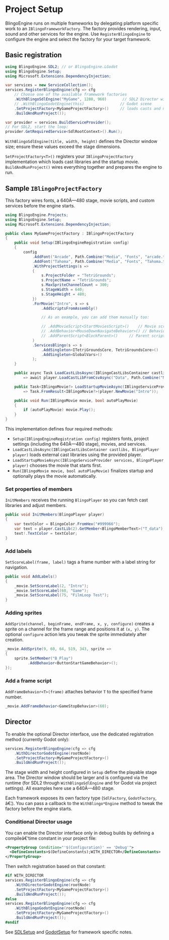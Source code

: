 ﻿# Project Setup

BlingoEngine runs on multiple frameworks by delegating platform specific work to
an `IBlingoFrameworkFactory`.  The factory provides rendering, input, sound and
other services for the engine.  Use `RegisterBlingoEngine` to configure the
engine and select the factory for your target framework.

## Basic registration

```csharp
using BlingoEngine.SDL2; // or BlingoEngine.LGodot
using BlingoEngine.Setup;
using Microsoft.Extensions.DependencyInjection;

var services = new ServiceCollection();
services.RegisterBlingoEngine(cfg => cfg
    // Choose one of the available framework factories
    .WithBlingoSdlEngine("MyGame", 1280, 960)       // SDL2 Director window
    // .WithBlingoGodotEngine(this)                // Godot scene
    .SetProjectFactory<MyGameProjectFactory>()     // loads casts and movies
    .BuildAndRunProject());

var provider = services.BuildServiceProvider();
// For SDL2, start the loop:
provider.GetRequiredService<SdlRootContext>().Run();
```
`WithBlingoSdlEngine(title, width, height)` defines the Director window size; ensure these values exceed the stage dimensions.

`SetProjectFactory<T>()` registers your `IBlingoProjectFactory` implementation
which loads cast libraries and the startup movie.  `BuildAndRunProject()` wires
everything together and prepares the engine to run.

## Sample `IBlingoProjectFactory`

This factory wires fonts, a 640Ã—480 stage, movie scripts, and custom services before the engine starts.

```csharp
using BlingoEngine.Projects;
using BlingoEngine.Setup;
using Microsoft.Extensions.DependencyInjection;

public class MyGameProjectFactory : IBlingoProjectFactory
{
    public void Setup(IBlingoEngineRegistration config)
    {
        config
            .AddFont("Arcade", Path.Combine("Media", "Fonts", "arcade.ttf"))
            .AddFont("Tahoma", Path.Combine("Media", "Fonts", "Tahoma.ttf"))
            .WithProjectSettings(s =>
            {
                s.ProjectFolder = "TetriGrounds";
                s.ProjectName = "TetriGrounds";
                s.MaxSpriteChannelCount = 300;
                s.StageWidth = 640;
                s.StageHeight = 480;
            })
            .ForMovie("Intro", s => s
                .AddScriptsFromAssembly()

                // As an example, you can add them manually too:

                // .AddMovieScript<StartMoviesScript>()    // Movie script
                // .AddBehavior<MouseDownNavigateBehavior>() // Behavior
                // .AddParentScript<BlockParent>()     // Parent script
            )
            .ServicesBlingo(s => s
                .AddSingleton<ITetriGroundsCore, TetriGroundsCore>()
                .AddSingleton<GlobalVars>()
            );
    }

    public async Task LoadCastLibsAsync(IBlingoCastLibsContainer castlibs, BlingoPlayer player)
        => await player.LoadCastLibFromCsvAsync("Data", Path.Combine("Media", "Data", "Members.csv"));

    public Task<IBlingoMovie?> LoadStartupMovieAsync(IBlingoServiceProvider services, BlingoPlayer player)
        => Task.FromResult<IBlingoMovie?>(player.NewMovie("Intro"));

    public void Run(IBlingoMovie movie, bool autoPlayMovie)
    {
        if (autoPlayMovie) movie.Play();
    }
}
```

This implementation defines four required methods:
- `Setup(IBlingoEngineRegistration config)` registers fonts, project settings (including the 640Ã—480 stage), movies, and services.
- `LoadCastLibsAsync(IBlingoCastLibsContainer castlibs, BlingoPlayer player)` loads external cast libraries using the provided player.
- `LoadStartupMovieAsync(IBlingoServiceProvider services, BlingoPlayer player)` chooses the movie that starts first.
- `Run(IBlingoMovie movie, bool autoPlayMovie)` finalizes startup and optionally plays the movie automatically.

### Set properties of members

`InitMembers` receives the running `BlingoPlayer` so you can fetch cast libraries and adjust members.

```csharp
public void InitMembers(BlingoPlayer player)
{
    var textColor = BlingoColor.FromHex("#999966");
    var text = player.CastLib(2).GetMember<BlingoMemberText>("T_data");
    text!.TextColor = textColor;
}
```

### Add labels

`SetScoreLabel(frame, label)` tags a frame number with a label string for navigation.

```csharp
public void AddLabels()
{
    _movie.SetScoreLabel(2, "Intro");
    _movie.SetScoreLabel(60, "Game");
    _movie.SetScoreLabel(75, "FilmLoop Test");
}
```

### Adding sprites

`AddSprite(channel, beginFrame, endFrame, x, y, configure)` creates a sprite on a channel for the frame range and positions it at `(x, y)`. The optional `configure` action lets you tweak the sprite immediately after creation.

```csharp
_movie.AddSprite(9, 60, 64, 519, 343, sprite =>
{
    sprite.SetMember("B_Play")
          .AddBehavior<ButtonStartGameBehavior>();
});
```

### Add a frame script

`AddFrameBehavior<T>(frame)` attaches behavior `T` to the specified frame number.

```csharp
_movie.AddFrameBehavior<GameStopBehavior>(60);
```

## Director

To enable the optional Director interface, use the dedicated registration
method (currently Godot only):

```csharp
services.RegisterBlingoEngine(cfg => cfg
    .WithDirectorGodotEngine(rootNode)
    .SetProjectFactory<MyGameProjectFactory>()
    .BuildAndRunProject());
```

The stage width and height configured in `Setup` define the playable stage area.
The Director window should be larger and is configured via the runtime (for SDL2 through `WithBlingoSdlEngine` and for Godot via project settings).
All examples here use a 640Ã—480 stage.

Each framework exposes its own factory type (`SdlFactory`, `GodotFactory`, â€¦).
You can pass a callback to the `WithBlingo*Engine` method to tweak the factory
before the engine starts.

### Conditional Director usage

You can enable the Director interface only in debug builds by defining a
compileâ€‘time constant in your project file:

```xml
<PropertyGroup Condition="'$(Configuration)' == 'Debug'">
  <DefineConstants>$(DefineConstants);WITH_DIRECTOR</DefineConstants>
</PropertyGroup>
```

Then switch registration based on that constant:

```csharp
#if WITH_DIRECTOR
services.RegisterBlingoEngine(cfg => cfg
    .WithDirectorGodotEngine(rootNode)
    .SetProjectFactory<MyGameProjectFactory>()
    .BuildAndRunProject());
#else
services.RegisterBlingoEngine(cfg => cfg
    .WithBlingoGodotEngine(rootNode)
    .SetProjectFactory<MyGameProjectFactory>()
    .BuildAndRunProject());
#endif
```

See [SDLSetup](../SDLSetup.md) and [GodotSetup](../GodotSetup.md) for framework
specific notes.


